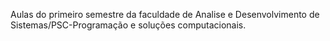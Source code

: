 Aulas do primeiro semestre da faculdade de Analise e Desenvolvimento de Sistemas/PSC-Programação e soluções computacionais.
